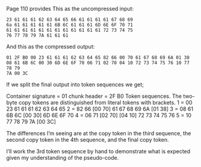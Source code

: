 Page 110 provides This as the uncompressed input:

    23 61 61 61 62 63 64 65 66 61 61 61 61 67 68 69
    6a 61 61 61 61 61 6B 6C 61 61 61 6D 6E 6F 70 71
    61 61 61 61 61 61 61 61 61 61 61 61 72 73 74 75
    76 77 78 79 7A 61 61 61

And this as the compressed output:

    01 2F B0 00 23 61 61 61 62 63 64 65 82 66 00 70 61 67 68 69 6A 01 38 08 61 6B 6C 00 30 6D 6E 6F 70 06 71 02 70 04 10 72 73 74 75 76 10 77 78 79
    7A 00 3C

If we split the final output into token sequences we get;

Container signature = 01
chunk header = 2F B0
Token sequences. The two-byte copy tokens are distinguished from literal tokens with brackets.
1 = 00 23 61 61 61 62 63 64 65
2 = 82 66 [00 70] 61 67 68 69 6A [01 38]
3 = 08 61 6B 6C [00 30] 6D 6E 6F 70
4 = 06 71 [02 70] [04 10] 72 73 74 75 76
5 = 10 77 78 79 7A [00 3C]

The differences I’m seeing are at the copy token in the third sequence, the second copy token in the 4th sequence, and the final copy token.

I’ll work the 3rd token sequence by hand to demonstrate what is expected given my understanding of the pseudo-code.
